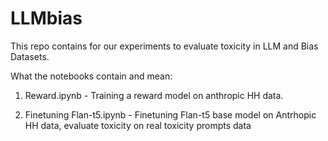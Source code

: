 # LLMbias

This repo contains for our experiments to evaluate toxicity in LLM and Bias Datasets.

What the notebooks contain and mean:

1. Reward.ipynb - Training a reward model on anthropic HH data. 

2. Finetuning Flan-t5.ipynb - Finetuning Flan-t5 base model on Antrhopic HH data, evaluate toxicity on real toxicity prompts data
